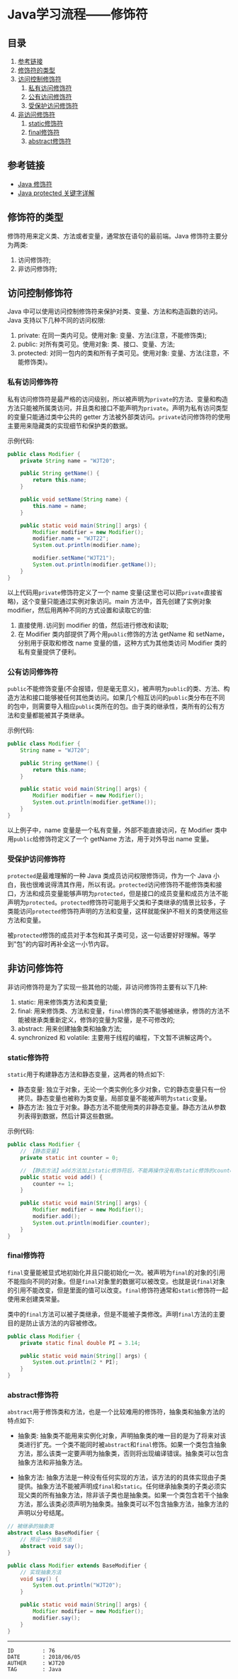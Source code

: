 
# Java学习流程——修饰符 #

## 目录 ##

1. [参考链接](#href1)
2. [修饰符的类型](#href2)
3. [访问控制修饰符](#href3)
    1. [私有访问修饰符](#href3-1)
    2. [公有访问修饰符](#href3-2)
    3. [受保护访问修饰符](#href3-3)
4. [非访问修饰符](#href4)
    1. [static修饰符](#href4-4)
    2. [final修饰符](#href4-5)
    3. [abstract修饰符](#href4-6)

## <a name="href1">参考链接</a> ##

- [Java 修饰符](http://www.runoob.com/java/java-modifier-types.html)
- [Java protected 关键字详解](http://www.runoob.com/w3cnote/java-protected-keyword-detailed-explanation.html)

## <a name="href2">修饰符的类型</a> ##

修饰符用来定义类、方法或者变量，通常放在语句的最前端。Java 修饰符主要分为两类:

1. 访问修饰符;
2. 非访问修饰符;

## <a name="href3">访问控制修饰符</a> ##

Java 中可以使用访问控制修饰符来保护对类、变量、方法和构造函数的访问。Java 支持以下几种不同的访问权限:

1. private: 在同一类内可见。使用对象: 变量、方法(注意，不能修饰类);
2. public: 对所有类可见。使用对象: 类、接口、变量、方法;
3. protected: 对同一包内的类和所有子类可见。使用对象: 变量、方法(注意，不能修饰类)。

### <a name="href3-1">私有访问修饰符</a> ###

私有访问修饰符是最严格的访问级别，所以被声明为`private`的方法、变量和构造方法只能被所属类访问，并且类和接口不能声明为`private`。声明为私有访问类型的变量只能通过类中公共的 getter 方法被外部类访问。`private`访问修饰符的使用主要用来隐藏类的实现细节和保护类的数据。

示例代码:  

```Java
public class Modifier {
    private String name = "WJT20";

    public String getName() {
        return this.name;
    }

    public void setName(String name) {
        this.name = name;
    }

    public static void main(String[] args) {
        Modifier modifier = new Modifier();
        modifier.name = "WJT22";
        System.out.println(modifier.name);

        modifier.setName("WJT21");
        System.out.println(modifier.getName());
    }
}
```

以上代码用`private`修饰符定义了一个 name 变量(这里也可以把`private`直接省略)，这个变量只能通过实例对象访问。main 方法中，首先创建了实例对象 modifier，然后用两种不同的方式设置和读取它的值:

1. 直接使用`.`访问到 modifier 的值，然后进行修改和读取;
2. 在 Modifier 类内部提供了两个用`public`修饰的方法 getName 和 setName，分别用于获取和修改 name 变量的值，这种方式为其他类访问 Modifier 类的私有变量提供了便利。

### <a name="href3-2">公有访问修饰符</a> ###

`public`不能修饰变量(不会报错，但是毫无意义)，被声明为`public`的类、方法、构造方法和接口能够被任何其他类访问。如果几个相互访问的`public`类分布在不同的包中，则需要导入相应`public`类所在的包。由于类的继承性，类所有的公有方法和变量都能被其子类继承。

示例代码:  

```Java
public class Modifier {
    String name = "WJT20";

    public String getName() {
        return this.name;
    }

    public static void main(String[] args) {
        Modifier modifier = new Modifier();
        System.out.println(modifier.getName());
    }
}
```

以上例子中，name 变量是一个私有变量，外部不能直接访问，在 Modifier 类中用`public`给修饰符定义了一个 getName 方法，用于对外导出 name 变量。

### <a name="href3-3">受保护访问修饰符</a> ###

`protected`是最难理解的一种 Java 类成员访问权限修饰词，作为一个 Java 小白，我也很难说得清其作用，所以有说。`protected`访问修饰符不能修饰类和接口，方法和成员变量能够声明为`protected`，但是接口的成员变量和成员方法不能声明为`protected`。`protected`修饰符可能用于父类和子类继承的情景比较多，子类能访问`protected`修饰符声明的方法和变量，这样就能保护不相关的类使用这些方法和变量。

被`protected`修饰的成员对于本包和其子类可见，这一句话要好好理解。等学到"包"的内容时再补全这一小节内容。

## <a name="href4">非访问修饰符</a> ##

非访问修饰符是为了实现一些其他的功能，非访问修饰符主要有以下几种:  

1. static: 用来修饰类方法和类变量;  
2. final: 用来修饰类、方法和变量，`final`修饰的类不能够被继承，修饰的方法不能被继承类重新定义，修饰的变量为常量，是不可修改的;  
3. abstract: 用来创建抽象类和抽象方法;  
4. synchronized 和 volatile: 主要用于线程的编程，下文暂不讲解这两个。

### <a name="href4-4">static修饰符</a> ###

`static`用于构建静态方法和静态变量，这两者的特点如下:  

- 静态变量: 独立于对象，无论一个类实例化多少对象，它的静态变量只有一份拷贝。静态变量也被称为类变量。局部变量不能被声明为`static`变量。
- 静态方法: 独立于对象。静态方法不能使用类的非静态变量。静态方法从参数列表得到数据，然后计算这些数据。

示例代码:  

```Java
public class Modifier {
    // 【静态变量】
    private static int counter = 0;

    // 【静态方法】add方法加上static修饰符后，不能再操作没有用static修饰的counter变量
    public static void add() {
        counter += 1;
    }

    public static void main(String[] args) {
        Modifier modifier = new Modifier();
        modifier.add();
        System.out.println(modifier.counter);
    }
}
```

### <a name="href4-5">final修饰符</a> ###

`final`变量能被显式地初始化并且只能初始化一次。被声明为`final`的对象的引用不能指向不同的对象。但是`final`对象里的数据可以被改变。也就是说`final`对象的引用不能改变，但是里面的值可以改变。`final`修饰符通常和`static`修饰符一起使用来创建类常量。

类中的`final`方法可以被子类继承，但是不能被子类修改。声明`final`方法的主要目的是防止该方法的内容被修改。

```Java
public class Modifier {
    private static final double PI = 3.14;

    public static void main(String[] args) {
        System.out.println(2 * PI);
    }
}
```

### <a name="href4-6">abstract修饰符</a> ###

`abstract`用于修饰类和方法，也是一个比较难用的修饰符，抽象类和抽象方法的特点如下:  

- 抽象类: 抽象类不能用来实例化对象，声明抽象类的唯一目的是为了将来对该类进行扩充。一个类不能同时被`abstract`和`final`修饰。如果一个类包含抽象方法，那么该类一定要声明为抽象类，否则将出现编译错误。抽象类可以包含抽象方法和非抽象方法。

- 抽象方法: 抽象方法是一种没有任何实现的方法，该方法的的具体实现由子类提供。抽象方法不能被声明成`final`和`static`。任何继承抽象类的子类必须实现父类的所有抽象方法，除非该子类也是抽象类。如果一个类包含若干个抽象方法，那么该类必须声明为抽象类。抽象类可以不包含抽象方法，抽象方法的声明以分号结尾。

```Java
// 被继承的抽象类
abstract class BaseModifier {
    // 预设一个抽象方法
    abstract void say();
}

public class Modifier extends BaseModifier {
    // 实现抽象方法
    void say() {
        System.out.println("WJT20");
    }

    public static void main(String[] args) {
        Modifier modifier = new Modifier();
        modifier.say();
    }
}
```

---

```
ID         : 76
DATE       : 2018/06/05
AUTHER     : WJT20
TAG        : Java
```
